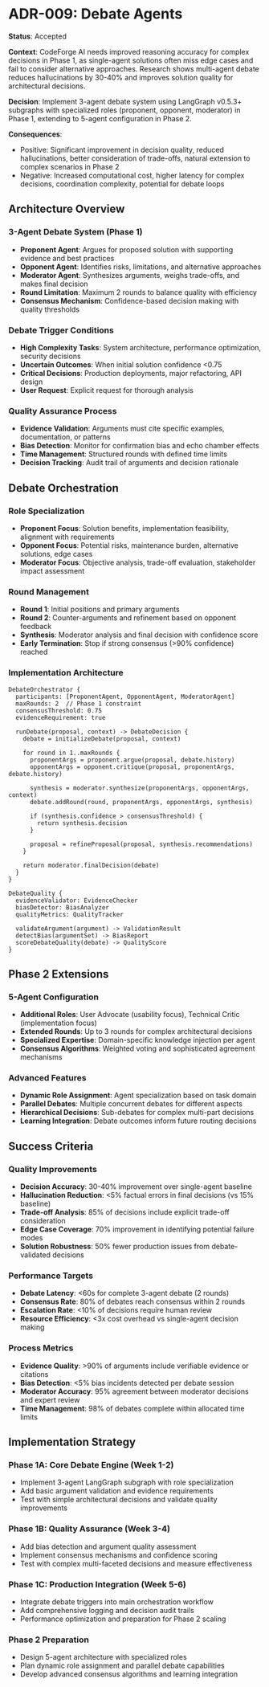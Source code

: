 # ADR-009: Debate Agents

**Status**: Accepted

**Context**: CodeForge AI needs improved reasoning accuracy for complex decisions in Phase 1, as single-agent solutions often miss edge cases and fail to consider alternative approaches. Research shows multi-agent debate reduces hallucinations by 30-40% and improves solution quality for architectural decisions.

**Decision**: Implement 3-agent debate system using LangGraph v0.5.3+ subgraphs with specialized roles (proponent, opponent, moderator) in Phase 1, extending to 5-agent configuration in Phase 2.

**Consequences**:

- Positive: Significant improvement in decision quality, reduced hallucinations, better consideration of trade-offs, natural extension to complex scenarios in Phase 2
- Negative: Increased computational cost, higher latency for complex decisions, coordination complexity, potential for debate loops

## Architecture Overview

### 3-Agent Debate System (Phase 1)

- **Proponent Agent**: Argues for proposed solution with supporting evidence and best practices
- **Opponent Agent**: Identifies risks, limitations, and alternative approaches
- **Moderator Agent**: Synthesizes arguments, weighs trade-offs, and makes final decision
- **Round Limitation**: Maximum 2 rounds to balance quality with efficiency
- **Consensus Mechanism**: Confidence-based decision making with quality thresholds

### Debate Trigger Conditions

- **High Complexity Tasks**: System architecture, performance optimization, security decisions
- **Uncertain Outcomes**: When initial solution confidence <0.75
- **Critical Decisions**: Production deployments, major refactoring, API design
- **User Request**: Explicit request for thorough analysis

### Quality Assurance Process

- **Evidence Validation**: Arguments must cite specific examples, documentation, or patterns
- **Bias Detection**: Monitor for confirmation bias and echo chamber effects
- **Time Management**: Structured rounds with defined time limits
- **Decision Tracking**: Audit trail of arguments and decision rationale

## Debate Orchestration

### Role Specialization

- **Proponent Focus**: Solution benefits, implementation feasibility, alignment with requirements
- **Opponent Focus**: Potential risks, maintenance burden, alternative solutions, edge cases
- **Moderator Focus**: Objective analysis, trade-off evaluation, stakeholder impact assessment

### Round Management

- **Round 1**: Initial positions and primary arguments
- **Round 2**: Counter-arguments and refinement based on opponent feedback
- **Synthesis**: Moderator analysis and final decision with confidence score
- **Early Termination**: Stop if strong consensus (>90% confidence) reached

### Implementation Architecture

```pseudocode
DebateOrchestrator {
  participants: [ProponentAgent, OpponentAgent, ModeratorAgent]
  maxRounds: 2  // Phase 1 constraint
  consensusThreshold: 0.75
  evidenceRequirement: true
  
  runDebate(proposal, context) -> DebateDecision {
    debate = initializeDebate(proposal, context)
    
    for round in 1..maxRounds {
      proponentArgs = proponent.argue(proposal, debate.history)
      opponentArgs = opponent.critique(proposal, proponentArgs, debate.history)
      
      synthesis = moderator.synthesize(proponentArgs, opponentArgs, context)
      debate.addRound(round, proponentArgs, opponentArgs, synthesis)
      
      if (synthesis.confidence > consensusThreshold) {
        return synthesis.decision
      }
      
      proposal = refineProposal(proposal, synthesis.recommendations)
    }
    
    return moderator.finalDecision(debate)
  }
}

DebateQuality {
  evidenceValidator: EvidenceChecker
  biasDetector: BiasAnalyzer
  qualityMetrics: QualityTracker
  
  validateArgument(argument) -> ValidationResult
  detectBias(argumentSet) -> BiasReport
  scoreDebateQuality(debate) -> QualityScore
}
```

## Phase 2 Extensions

### 5-Agent Configuration

- **Additional Roles**: User Advocate (usability focus), Technical Critic (implementation focus)
- **Extended Rounds**: Up to 3 rounds for complex architectural decisions
- **Specialized Expertise**: Domain-specific knowledge injection per agent
- **Consensus Algorithms**: Weighted voting and sophisticated agreement mechanisms

### Advanced Features

- **Dynamic Role Assignment**: Agent specialization based on task domain
- **Parallel Debates**: Multiple concurrent debates for different aspects
- **Hierarchical Decisions**: Sub-debates for complex multi-part decisions
- **Learning Integration**: Debate outcomes inform future routing decisions

## Success Criteria

### Quality Improvements

- **Decision Accuracy**: 30-40% improvement over single-agent baseline
- **Hallucination Reduction**: <5% factual errors in final decisions (vs 15% baseline)
- **Trade-off Analysis**: 85% of decisions include explicit trade-off consideration
- **Edge Case Coverage**: 70% improvement in identifying potential failure modes
- **Solution Robustness**: 50% fewer production issues from debate-validated decisions

### Performance Targets

- **Debate Latency**: <60s for complete 3-agent debate (2 rounds)
- **Consensus Rate**: 80% of debates reach consensus within 2 rounds
- **Escalation Rate**: <10% of decisions require human review
- **Resource Efficiency**: <3x cost overhead vs single-agent decision making

### Process Metrics

- **Evidence Quality**: >90% of arguments include verifiable evidence or citations
- **Bias Detection**: <5% bias incidents detected per debate session
- **Moderator Accuracy**: 95% agreement between moderator decisions and expert review
- **Time Management**: 98% of debates complete within allocated time limits

## Implementation Strategy

### Phase 1A: Core Debate Engine (Week 1-2)

- Implement 3-agent LangGraph subgraph with role specialization
- Add basic argument validation and evidence requirements
- Test with simple architectural decisions and validate quality improvements

### Phase 1B: Quality Assurance (Week 3-4)

- Add bias detection and argument quality assessment
- Implement consensus mechanisms and confidence scoring
- Test with complex multi-faceted decisions and measure effectiveness

### Phase 1C: Production Integration (Week 5-6)

- Integrate debate triggers into main orchestration workflow
- Add comprehensive logging and decision audit trails
- Performance optimization and preparation for Phase 2 scaling

### Phase 2 Preparation

- Design 5-agent architecture with specialized roles
- Plan dynamic role assignment and parallel debate capabilities
- Develop advanced consensus algorithms and learning integration
